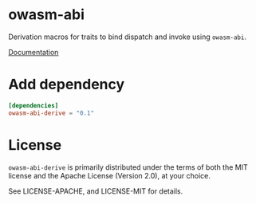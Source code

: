 # owasm-abi
Derivation macros for traits to bind dispatch and invoke using `owasm-abi`.

[Documentation](https://paritytech.github.io/pwasm-abi/pwasm_abi/)

# Add dependency

```toml
[dependencies]
owasm-abi-derive = "0.1"
```
# License

`owasm-abi-derive` is primarily distributed under the terms of both the MIT
license and the Apache License (Version 2.0), at your choice.

See LICENSE-APACHE, and LICENSE-MIT for details.

